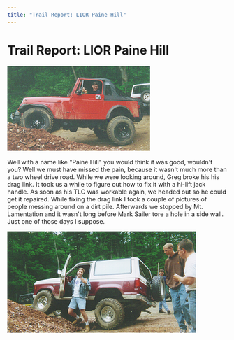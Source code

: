 ```yaml
---
title: "Trail Report: LIOR Paine Hill"
---
```

# Trail Report: LIOR Paine Hill

![Mark](../../img/terry/trail/liorct2.jpg "Mark")

Well with a name like "Paine Hill" you would think it was good, wouldn't you? Well we must have missed the pain, because it wasn't much more than a two wheel drive road. While we were looking around, Greg broke his his drag link. It took us a while to figure out how to fix it with a hi-lift jack handle. As soon as his TLC was workable again, we headed out so he could get it repaired. While fixing the drag link I took a couple of pictures of people messing around on a dirt pile. Afterwards we stopped by Mt. Lamentation and it wasn't long before Mark Sailer tore a hole in a side wall. Just one of those days I suppose.

![Glen](../../img/terry/trail/liorct1.jpg "Glen")